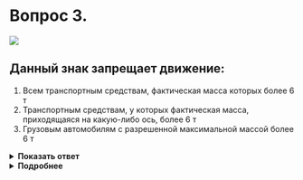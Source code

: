 # Вопрос 3.

![](https://s.drom.ru/i24228/pdd/tickets/2016/1543885358.jpg)

## Данный знак запрещает движение:

1. Всем транспортным средствам, фактическая масса которых более 6 т
2. Транспортным средствам, у которых фактическая масса, приходящаяся на какую-либо ось, более 6 т
3. Грузовым автомобилям с разрешенной максимальной массой более 6 т

<details>
<summary><b>Показать ответ</b></summary>
Правильный ответ: 2
</details>
<details>
<summary><b>Подробнее</b></summary>
Знак 3.12 «Ограничение массы, приходящейся на ось транспортного средства» запрещает движение транспортных средств, у которых фактическая нагрузка на любую из осей больше указанной на знаке.
(«Дорожные знаки»)
</details>